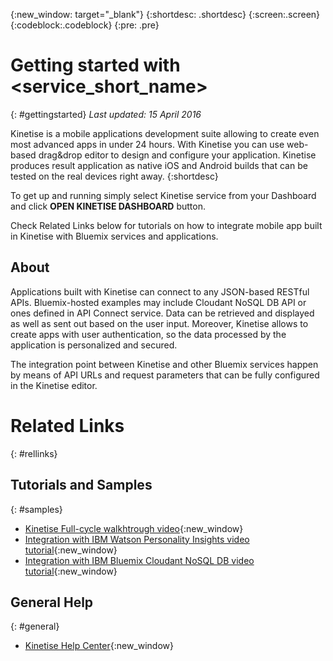 {:new_window: target="_blank"}
{:shortdesc: .shortdesc}
{:screen:.screen}
{:codeblock:.codeblock}
{:pre: .pre}


# Getting started with <service_short_name>
{: #gettingstarted}
*Last updated: 15 April 2016*

Kinetise is a mobile applications development suite allowing to create even most advanced apps in under 24 hours. With Kinetise you can use web-based drag&drop editor to design and configure your application. Kinetise produces result application as native iOS and Android builds that can be tested on the real devices right away. 
{:shortdesc}

To get up and running simply select Kinetise service from your Dashboard and click **OPEN KINETISE DASHBOARD** button.

Check Related Links below for tutorials on how to integrate mobile app built in Kinetise with Bluemix services and applications.

## About
Applications built with Kinetise can connect to any JSON-based RESTful APIs. Bluemix-hosted examples may include Cloudant NoSQL DB API or ones defined in API Connect service. Data can be retrieved and displayed as well as sent out based on the user input. Moreover, Kinetise allows to create apps with user authentication, so the data processed by the application is personalized and secured. 

The integration point between Kinetise and other Bluemix services happen by means of API URLs and request parameters that can be fully configured in the Kinetise editor. 
	
# Related Links
{: #rellinks}
## Tutorials and Samples
{: #samples}
* [Kinetise Full-cycle walkhtrough video](https://www.youtube.com/watch?v=5h72BP23ReY){:new_window}
* [Integration with IBM Watson Personality Insights video tutorial](https://www.youtube.com/watch?v=3vr_zNjeypU){:new_window}
* [Integration with IBM Bluemix Cloudant NoSQL DB video tutorial](https://www.youtube.com/watch?v=k6WfVF2G9Os){:new_window}

## General Help
{: #general}
* [Kinetise Help Center](https://helpcenter.kinetise.com/){:new_window}